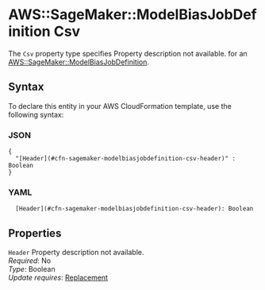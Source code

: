 # AWS::SageMaker::ModelBiasJobDefinition Csv<a name="aws-properties-sagemaker-modelbiasjobdefinition-csv"></a>

<a name="aws-properties-sagemaker-modelbiasjobdefinition-csv-description"></a>The `Csv` property type specifies Property description not available\. for an [AWS::SageMaker::ModelBiasJobDefinition](aws-resource-sagemaker-modelbiasjobdefinition.md)\.

## Syntax<a name="aws-properties-sagemaker-modelbiasjobdefinition-csv-syntax"></a>

To declare this entity in your AWS CloudFormation template, use the following syntax:

### JSON<a name="aws-properties-sagemaker-modelbiasjobdefinition-csv-syntax.json"></a>

```
{
  "[Header](#cfn-sagemaker-modelbiasjobdefinition-csv-header)" : Boolean
}
```

### YAML<a name="aws-properties-sagemaker-modelbiasjobdefinition-csv-syntax.yaml"></a>

```
  [Header](#cfn-sagemaker-modelbiasjobdefinition-csv-header): Boolean
```

## Properties<a name="aws-properties-sagemaker-modelbiasjobdefinition-csv-properties"></a>

`Header` <a name="cfn-sagemaker-modelbiasjobdefinition-csv-header"></a>
Property description not available\.  
_Required_: No  
_Type_: Boolean  
_Update requires_: [Replacement](https://docs.aws.amazon.com/AWSCloudFormation/latest/UserGuide/using-cfn-updating-stacks-update-behaviors.html#update-replacement)
